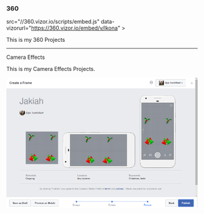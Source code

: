 ### 360

src="//360.vizor.io/scripts/embed.js" data-vizorurl="https://360.vizor.io/embed/v/lkona" ></script>

This is my 360 Projects
***

Camera Effects

This is my Camera Effects Projects.

![Capture](https://github.com/Jakiah/Jakiah.github.io/blob/master/Capture.PNG?raw=true "Optional Title")
